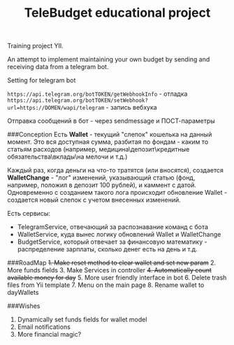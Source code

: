 <p align="center">
    <h1 align="center">TeleBudget educational project</h1>
    <br>
</p>

Training project YII. 

An attempt to implement maintaining your own budget by sending and receiving data from a telegram bot.

Setting for telegram bot

`https://api.telegram.org/botTOKEN/getWebhookInfo` - отладка
`https://api.telegram.org/botTOKEN/setWebhook?url=https://DOMEN/wapi/telegram` - запись вебхука

Отправка сообщений в бот - через sendmessage и ПОСТ-параметры

###Conception
Есть **Wallet** - текущий "слепок" кошелька на данный момент. Это вся доступная сумма, разбитая по фондам - каким то статьям расходов (например, медицина\депозит\кредитные обязательства\вклады\на мелочи и т.д.)

Каждый раз, когда деньги на что-то тратятся (или вносятся), создается **WalletChange** - "лог" изменений, указывающий статью (фонд, например, положил в депозит 100 рублей), и каммент с датой. Одновременно с созданием такого лога происходит обновление Wallet - создается новый слепок с учетом внесенных изменений.

Есть сервисы:
- TelegramService, отвечающий за распознавание команд с бота
- WalletService, куда вынес логику обновлений Wallet и WalletChange
- BudgetService, который отвечает за финансовую математику - распределение зарплаты, сколько денег есть на день и т.д.

###RoadMap
~~1. Make reset method to clear wallet and set new param~~
2. More funds fields
3. Make Services in controller
~~4. Automatically count available money for day~~
5. More user friendly interface in bot
6. Delete trash files from Yii template
7. Menu on the main page
8. Rename wallet to dayWallets

###Wishes
1. Dynamically set funds fields for wallet model
2. Email notifications
3. More financial magic?